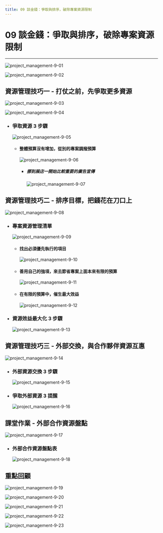 ```yaml
---
title: 09 談金錢：爭取與排序，破除專案資源限制
---
```

 
# 09 談金錢：爭取與排序，破除專案資源限制
---

![project_management-9-01](/docFubon/project_management/project_management-9-01.png)

![project_management-9-02](/docFubon/project_management/project_management-9-02.png)

## 資源管理技巧一 - 打仗之前，先爭取更多資源
  ![project_management-9-03](/docFubon/project_management/project_management-9-03.png)

  ![project_management-9-04](/docFubon/project_management/project_management-9-04.png)

  - ### 爭取資源 3 步驟
    ![project_management-9-05](/docFubon/project_management/project_management-9-05.png)

    - #### 整體預算沒有增加，從別的專案調撥預算
      ![project_management-9-06](/docFubon/project_management/project_management-9-06.png)

      - ##### 挪到展店一開始比較重要的廣告宣傳
        ![project_management-9-07](/docFubon/project_management/project_management-9-07.png)

## 資源管理技巧二 - 排序目標，把錢花在刀口上
  ![project_management-9-08](/docFubon/project_management/project_management-9-08.png)

  - ### 專案資源管理清單
    ![project_management-9-09](/docFubon/project_management/project_management-9-09.png)

    - #### 找出必須優先執行的項目
      ![project_management-9-10](/docFubon/project_management/project_management-9-10.png)

    - #### 善用自己的強項，來去節省專案上面本來有限的預算
      ![project_management-9-11](/docFubon/project_management/project_management-9-11.png)
  
    - #### 在有限的預算中，催生最大效益
      ![project_management-9-12](/docFubon/project_management/project_management-9-12.png)

  - ### 資源效益最大化 3 步驟
    ![project_management-9-13](/docFubon/project_management/project_management-9-13.png)

## 資源管理技巧三 - 外部交換，與合作夥伴資源互惠
  ![project_management-9-14](/docFubon/project_management/project_management-9-14.png)

  - ### 外部資源交換 3 步驟
    ![project_management-9-15](/docFubon/project_management/project_management-9-15.png)

  - ### 爭取外部資源 3 提醒
    ![project_management-9-16](/docFubon/project_management/project_management-9-16.png)

## 課堂作業 - 外部合作資源盤點
  ![project_management-9-17](/docFubon/project_management/project_management-9-17.png)

  - ### 外部合作資源盤點表
    ![project_management-9-18](/docFubon/project_management/project_management-9-18.png)

## 重點回顧
  ![project_management-9-19](/docFubon/project_management/project_management-9-19.png)

  ![project_management-9-20](/docFubon/project_management/project_management-9-20.png)

  ![project_management-9-21](/docFubon/project_management/project_management-9-21.png)

  ![project_management-9-22](/docFubon/project_management/project_management-9-22.png)

  ![project_management-9-23](/docFubon/project_management/project_management-9-23.png)